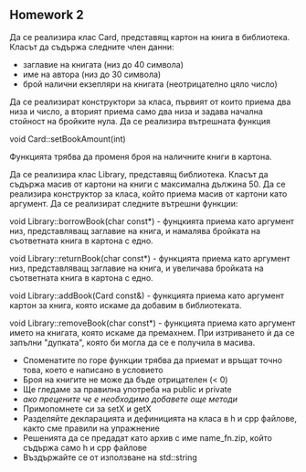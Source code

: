 ## Homework 2

Да се реализира клас Card, представящ картон на книга в библиотека. Класът да съдържа следните член данни:
  - заглавие на книгата (низ до 40 символа)
  - име на автора (низ до 30 символа)
  - брой налични екзепляри на книгата (неотрицателно цяло число)

Да се реализират конструктори за класа, първият от които приема два низа и число, а вторият приема само два низа и задава начална стойност на бройките нула. Да се реализира вътрешната функция

  void Card::setBookAmount(int)

Функцията трябва да променя броя на наличните книги в картона.

Да се реализира клас Library, представящ библиотека. Класът да съдържа масив от картони на книги с максимална дължина 50. Да се реализира конструктор за класа, който приема масив от картони като аргумент. Да се реализират следните вътрешни функции:

  void Library::borrowBook(char const*) - фунцкията приема като аргумент низ, представляващ заглавие на книга, и намалява бройката на съответната книга в картона с едно.

  void Library::returnBook(char const*) - функцията приема като аргумент низ, представляващ заглавие на книга, и увеличава бройката на съответната книга в картона с едно.

  void Library::addBook(Card const&) - функцията приема като аргумент картон за книга, която искаме да добавим в библиотеката.

  void Library::removeBook(char const*) - функцията приема като аргумент името на книгата, която искаме да премахнем. При изтриването ѝ да се запълни "дупката", която би могла да се е получила в масива.

 - Споменатите по горе функции трябва да приемат и връщат точно това, което е написано в условието
 - Броя на книгите не може да бъде отрицателен (< 0)
 - Ще гледаме за правилна употреба на public и private
 - *ако прецените че е необходимо добавете още методи*
 - Примопомнете си за setX и getX
 - Разделяйте декларацията и дефиницията на класа в h и cpp файлове, както сме правили на упражнение
 - Решенията да се предадат като архив с име name_fn.zip, който съдържа само h и cpp файлове
 - Въздържайте се от използване на std::string
